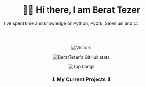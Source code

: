 <div align="center">
  
  # 👋🏼 Hi there, I am Berat Tezer
  <div align="">
    <p align="left">I've spent time and knowledge on Python, PyQt6, Selenium and C.</p><br><br>
  </div>
  
  ![Visitors](https://api.visitorbadge.io/api/visitors?path=https%3A%2F%2Fgithub.com%2FBeratTezer&label=Visitors&countColor=%232ccce4&style=flat&labelStyle=none)
  
  ![BeratTezer's GitHub stats](https://github-readme-stats.vercel.app/api?username=BeratTezer&show_icons=true&theme=dark)
  
  ![Top Langs](https://github-readme-stats.vercel.app/api/top-langs/?username=BeratTezer&hide_progress=true&theme=dark)
  ### ⬇ My Current Projects ⬇
</div>
